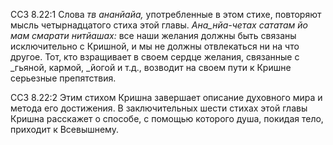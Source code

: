 ССЗ 8.22:1	Слова _тв ананйайа,_ употребленные в этом стихе, повторяют мысль четырнадцатого стиха этой главы. _Ана_нйа-четах сататам йо мам смарати нитйашах:_ все наши желания должны быть связаны исключительно с Кришной, и мы не должны отвлекаться ни на что другое. Тот, кто взращивает в своем сердце желания, связанные с _гьяной, кармой, _йогой и т.д., возводит на своем пути к Кришне серьезные препятствия.

ССЗ 8.22:2	Этим стихом Кришна завершает описание духовного мира и метода его достижения. В заключительных шести стихах этой главы Кришна расскажет о способе, с помощью которого душа, покидая тело, приходит к Всевышнему.